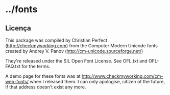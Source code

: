 # ../fonts

## Licença

This package was compiled by Christian Perfect (http://checkmyworking.com) from the Computer Modern Unicode fonts created by Andrey V. Panov (http://cm-unicode.sourceforge.net/)

They're released under the SIL Open Font License. See OFL.txt and OFL-FAQ.txt for the terms.

A demo page for these fonts was at http://www.checkmyworking.com/cm-web-fonts/ when I released them. I can only apologise, citizen of the future, if that address doesn't exist any more.
